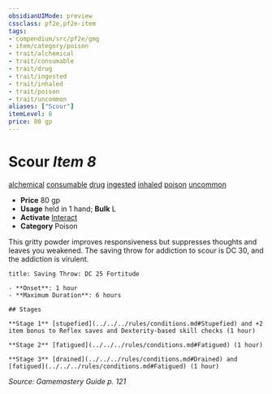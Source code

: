 ```yaml
---
obsidianUIMode: preview
cssclass: pf2e,pf2e-item
tags:
- compendium/src/pf2e/gmg
- item/category/poison
- trait/alchemical
- trait/consumable
- trait/drug
- trait/ingested
- trait/inhaled
- trait/poison
- trait/uncommon
aliases: ["Scour"]
itemLevel: 8
price: 80 gp
---
```

# Scour *Item 8*  
[alchemical](../../../rules/traits/alchemical.md)  [consumable](../../../rules/traits/consumable.md)  [drug](../../../rules/traits/drug-gmg.md)  [ingested](../../../rules/traits/ingested.md)  [inhaled](../../../rules/traits/inhaled.md)  [poison](../../../rules/traits/poison.md)  [uncommon](../../../rules/traits/uncommon.md)  

- **Price** 80 gp
- **Usage** held in 1 hand; **Bulk** L
- **Activate** [Interact](../../../rules/actions/interact.md)
- **Category** Poison

This gritty powder improves responsiveness but suppresses thoughts and leaves you weakened. The saving throw for addiction to scour is DC 30, and the addiction is virulent.

```ad-inline-affliction
title: Saving Throw: DC 25 Fortitude

- **Onset**: 1 hour
- **Maximum Duration**: 6 hours

## Stages

**Stage 1** [stupefied](../../../rules/conditions.md#Stupefied) and +2 item bonus to Reflex saves and Dexterity-based skill checks (1 hour)

**Stage 2** [fatigued](../../../rules/conditions.md#Fatigued) (1 hour)

**Stage 3** [drained](../../../rules/conditions.md#Drained) and [fatigued](../../../rules/conditions.md#Fatigued) (1 hour)
```

*Source: Gamemastery Guide p. 121*
